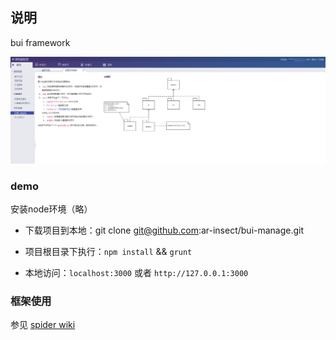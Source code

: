 ## 说明

bui framework

![snapshot](images/snapshoot.png)

### demo

安装node环境（略）

- 下载项目到本地：git clone git@github.com:ar-insect/bui-manage.git

- 项目根目录下执行：`npm install` && `grunt`

- 本地访问：`localhost:3000` 或者 `http://127.0.0.1:3000`

### 框架使用

参见 [spider wiki](https://github.com/araneid/spider/wiki)
